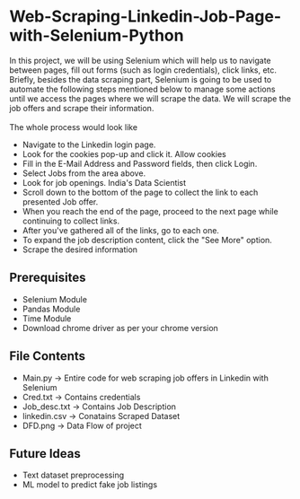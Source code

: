 # Web-Scraping-Linkedin-Job-Page-with-Selenium-Python
In this project, we will be using Selenium which will help us to navigate between pages, fill out forms (such as login credentials), click links, etc. Briefly, besides the data scraping part, Selenium is going to be used to automate the following steps mentioned below to manage some actions until we access the pages where we will scrape the data. We will scrape the job offers and scrape their information.
<br>
<br>
The whole process would look like
- Navigate to the Linkedin login page.
- Look for the cookies pop-up and click it. Allow cookies
- Fill in the E-Mail Address and Password fields, then click Login.
- Select Jobs from the area above.
- Look for job openings. India's Data Scientist
- Scroll down to the bottom of the page to collect the link to each presented Job offer.
- When you reach the end of the page, proceed to the next page while continuing to collect links.
- After you've gathered all of the links, go to each one.
- To expand the job description content, click the "See More" option.
- Scrape the desired information
## Prerequisites
- Selenium Module
- Pandas Module
- Time Module
- Download chrome driver as per your chrome version
## File Contents
- Main.py -> Entire code for web scraping job offers in Linkedin with Selenium
- Cred.txt -> Contains credentials
- Job_desc.txt -> Contains Job Description
- linkedin.csv -> Conatains Scraped Dataset
- DFD.png -> Data Flow of project
## Future Ideas
- Text dataset preprocessing
- ML model to predict fake job listings

